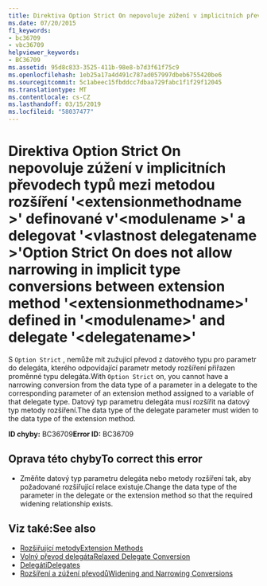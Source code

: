 ```yaml
---
title: Direktiva Option Strict On nepovoluje zúžení v implicitních převodech typů mezi metodou rozšíření '<extensionmethodname>'definované v'<modulename>'a delegovat'<delegatename>.
ms.date: 07/20/2015
f1_keywords:
- bc36709
- vbc36709
helpviewer_keywords:
- BC36709
ms.assetid: 95d8c833-3525-411b-98e8-b7d3f61f75c9
ms.openlocfilehash: 1eb25a17a4d491c787ad057997dbeb6755420be6
ms.sourcegitcommit: 5c1abeec15fbddcc7dbaa729fabc1f1f29f12045
ms.translationtype: MT
ms.contentlocale: cs-CZ
ms.lasthandoff: 03/15/2019
ms.locfileid: "58037477"
---
```

# <a name="option-strict-on-does-not-allow-narrowing-in-implicit-type-conversions-between-extension-method-extensionmethodname-defined-in-modulename-and-delegate-delegatename"></a><span data-ttu-id="a359a-102">Direktiva Option Strict On nepovoluje zúžení v implicitních převodech typů mezi metodou rozšíření '\<extensionmethodname >' definované v'\<modulename >' a delegovat '\<vlastnost delegatename >'</span><span class="sxs-lookup"><span data-stu-id="a359a-102">Option Strict On does not allow narrowing in implicit type conversions between extension method '\<extensionmethodname>' defined in '\<modulename>' and delegate '\<delegatename>'</span></span>
<span data-ttu-id="a359a-103">S `Option Strict` , nemůže mít zužující převod z datového typu pro parametr do delegáta, kterého odpovídající parametr metody rozšíření přiřazen proměnné typu delegáta.</span><span class="sxs-lookup"><span data-stu-id="a359a-103">With `Option Strict` on, you cannot have a narrowing conversion from the data type of a parameter in a delegate to the corresponding parameter of an extension method assigned to a variable of that delegate type.</span></span> <span data-ttu-id="a359a-104">Datový typ parametru delegáta musí rozšířit na datový typ metody rozšíření.</span><span class="sxs-lookup"><span data-stu-id="a359a-104">The data type of the delegate parameter must widen to the data type of the extension method.</span></span>  
  
 <span data-ttu-id="a359a-105">**ID chyby:** BC36709</span><span class="sxs-lookup"><span data-stu-id="a359a-105">**Error ID:** BC36709</span></span>  
  
## <a name="to-correct-this-error"></a><span data-ttu-id="a359a-106">Oprava této chyby</span><span class="sxs-lookup"><span data-stu-id="a359a-106">To correct this error</span></span>  
  
-   <span data-ttu-id="a359a-107">Změňte datový typ parametru delegáta nebo metody rozšíření tak, aby požadované rozšiřující relace existuje.</span><span class="sxs-lookup"><span data-stu-id="a359a-107">Change the data type of the parameter in the delegate or the extension method so that the required widening relationship exists.</span></span>  
  
## <a name="see-also"></a><span data-ttu-id="a359a-108">Viz také:</span><span class="sxs-lookup"><span data-stu-id="a359a-108">See also</span></span>

- [<span data-ttu-id="a359a-109">Rozšiřující metody</span><span class="sxs-lookup"><span data-stu-id="a359a-109">Extension Methods</span></span>](../../visual-basic/programming-guide/language-features/procedures/extension-methods.md)
- [<span data-ttu-id="a359a-110">Volný převod delegáta</span><span class="sxs-lookup"><span data-stu-id="a359a-110">Relaxed Delegate Conversion</span></span>](../../visual-basic/programming-guide/language-features/delegates/relaxed-delegate-conversion.md)
- [<span data-ttu-id="a359a-111">Delegáti</span><span class="sxs-lookup"><span data-stu-id="a359a-111">Delegates</span></span>](../../visual-basic/programming-guide/language-features/delegates/index.md)
- [<span data-ttu-id="a359a-112">Rozšíření a zúžení převodů</span><span class="sxs-lookup"><span data-stu-id="a359a-112">Widening and Narrowing Conversions</span></span>](../../visual-basic/programming-guide/language-features/data-types/widening-and-narrowing-conversions.md)
